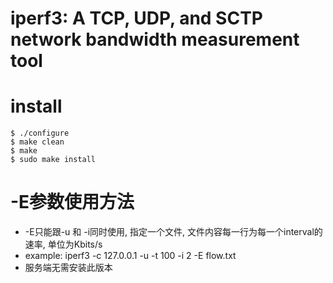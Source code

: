 iperf3:  A TCP, UDP, and SCTP network bandwidth measurement tool
================================================================
# install
``` 
$ ./configure
$ make clean
$ make
$ sudo make install
```

# -E参数使用方法
* -E只能跟-u 和 -i同时使用, 指定一个文件, 文件内容每一行为每一个interval的速率, 单位为Kbits/s
* example: iperf3 -c 127.0.0.1 -u -t 100 -i 2 -E flow.txt
* 服务端无需安装此版本
